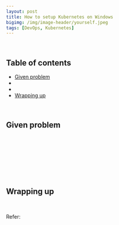 ```yaml
---
layout: post
title: How to setup Kubernetes on Windows
bigimg: /img/image-header/yourself.jpeg
tags: [DevOps, Kubernetes]
---
```




<br>

## Table of contents
- [Given problem](#given-problem)
- []()
- []()
- [Wrapping up](#wrapping-up)


<br>

## Given problem






<br>

## 






<br>

## 





<br>

## Wrapping up




<br>

Refer:

[]()
